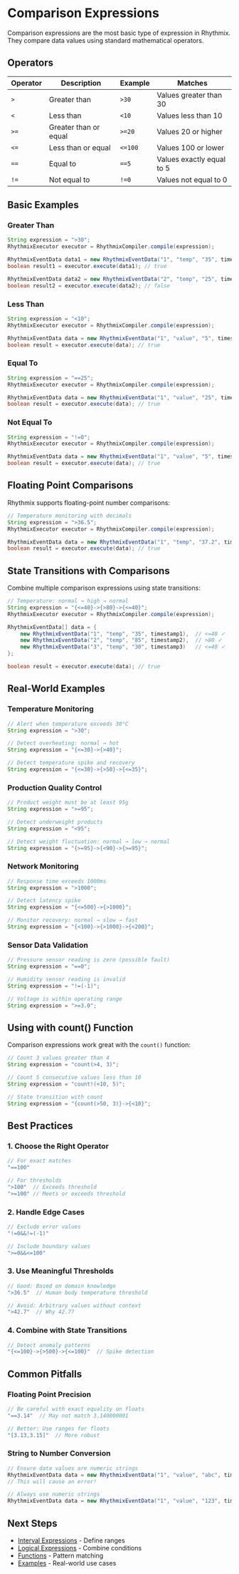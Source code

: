 # Comparison Expressions

Comparison expressions are the most basic type of expression in Rhythmix. They compare data values using standard mathematical operators.

## Operators

| Operator | Description | Example | Matches |
|----------|-------------|---------|---------|
| `>` | Greater than | `>30` | Values greater than 30 |
| `<` | Less than | `<10` | Values less than 10 |
| `>=` | Greater than or equal | `>=20` | Values 20 or higher |
| `<=` | Less than or equal | `<=100` | Values 100 or lower |
| `==` | Equal to | `==5` | Values exactly equal to 5 |
| `!=` | Not equal to | `!=0` | Values not equal to 0 |

## Basic Examples

### Greater Than

```java
String expression = ">30";
RhythmixExecutor executor = RhythmixCompiler.compile(expression);

RhythmixEventData data1 = new RhythmixEventData("1", "temp", "35", timestamp);
boolean result1 = executor.execute(data1); // true

RhythmixEventData data2 = new RhythmixEventData("2", "temp", "25", timestamp);
boolean result2 = executor.execute(data2); // false
```

### Less Than

```java
String expression = "<10";
RhythmixExecutor executor = RhythmixCompiler.compile(expression);

RhythmixEventData data = new RhythmixEventData("1", "value", "5", timestamp);
boolean result = executor.execute(data); // true
```

### Equal To

```java
String expression = "==25";
RhythmixExecutor executor = RhythmixCompiler.compile(expression);

RhythmixEventData data = new RhythmixEventData("1", "value", "25", timestamp);
boolean result = executor.execute(data); // true
```

### Not Equal To

```java
String expression = "!=0";
RhythmixExecutor executor = RhythmixCompiler.compile(expression);

RhythmixEventData data = new RhythmixEventData("1", "value", "5", timestamp);
boolean result = executor.execute(data); // true
```

## Floating Point Comparisons

Rhythmix supports floating-point number comparisons:

```java
// Temperature monitoring with decimals
String expression = ">36.5";
RhythmixExecutor executor = RhythmixCompiler.compile(expression);

RhythmixEventData data = new RhythmixEventData("1", "temp", "37.2", timestamp);
boolean result = executor.execute(data); // true
```

## State Transitions with Comparisons

Combine multiple comparison expressions using state transitions:

```java
// Temperature: normal → high → normal
String expression = "{<=40}->{>80}->{<=40}";
RhythmixExecutor executor = RhythmixCompiler.compile(expression);

RhythmixEventData[] data = {
    new RhythmixEventData("1", "temp", "35", timestamp1),  // <=40 ✓
    new RhythmixEventData("2", "temp", "85", timestamp2),  // >80 ✓
    new RhythmixEventData("3", "temp", "30", timestamp3)   // <=40 ✓
};

boolean result = executor.execute(data); // true
```

## Real-World Examples

### Temperature Monitoring

```java
// Alert when temperature exceeds 30°C
String expression = ">30";

// Detect overheating: normal → hot
String expression = "{<=30}->{>40}";

// Detect temperature spike and recovery
String expression = "{<=30}->{>50}->{<=35}";
```

### Production Quality Control

```java
// Product weight must be at least 95g
String expression = ">=95";

// Detect underweight products
String expression = "<95";

// Detect weight fluctuation: normal → low → normal
String expression = "{>=95}->{<90}->{>=95}";
```

### Network Monitoring

```java
// Response time exceeds 1000ms
String expression = ">1000";

// Detect latency spike
String expression = "{<=500}->{>1000}";

// Monitor recovery: normal → slow → fast
String expression = "{<100}->{>1000}->{<200}";
```

### Sensor Data Validation

```java
// Pressure sensor reading is zero (possible fault)
String expression = "==0";

// Humidity sensor reading is invalid
String expression = "!=(-1)";

// Voltage is within operating range
String expression = ">=3.0";
```

## Using with count() Function

Comparison expressions work great with the `count()` function:

```java
// Count 3 values greater than 4
String expression = "count(>4, 3)";

// Count 5 consecutive values less than 10
String expression = "count!(<10, 5)";

// State transition with count
String expression = "{count(>50, 3)}->{<10}";
```

## Best Practices

### 1. Choose the Right Operator

```java
// For exact matches
"==100"

// For thresholds
">100"  // Exceeds threshold
">=100" // Meets or exceeds threshold
```

### 2. Handle Edge Cases

```java
// Exclude error values
"!=0&&!=(-1)"

// Include boundary values
">=0&&<=100"
```

### 3. Use Meaningful Thresholds

```java
// Good: Based on domain knowledge
">36.5"  // Human body temperature threshold

// Avoid: Arbitrary values without context
">42.7"  // Why 42.7?
```

### 4. Combine with State Transitions

```java
// Detect anomaly patterns
"{<=100}->{>500}->{<=100}"  // Spike detection
```

## Common Pitfalls

### Floating Point Precision

```java
// Be careful with exact equality on floats
"==3.14"  // May not match 3.140000001

// Better: Use ranges for floats
"[3.13,3.15]"  // More robust
```

### String to Number Conversion

```java
// Ensure data values are numeric strings
RhythmixEventData data = new RhythmixEventData("1", "value", "abc", timestamp);
// This will cause an error!

// Always use numeric strings
RhythmixEventData data = new RhythmixEventData("1", "value", "123", timestamp);
```

## Next Steps

- [Interval Expressions](./interval) - Define ranges
- [Logical Expressions](./logical) - Combine conditions
- [Functions](./functions/count) - Pattern matching
- [Examples](../examples/temperature-monitoring) - Real-world use cases

